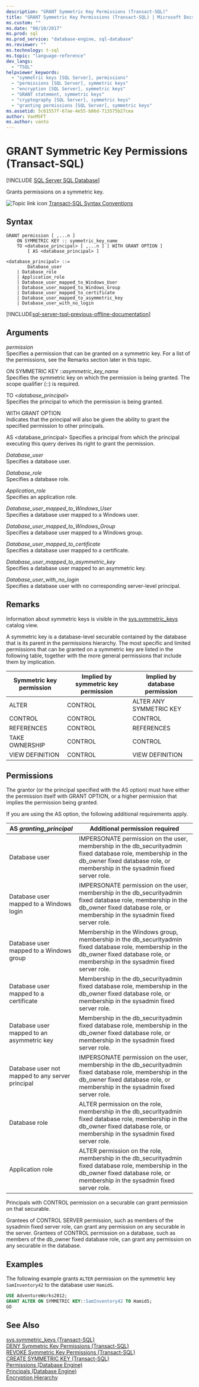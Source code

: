 ```yaml
---
description: "GRANT Symmetric Key Permissions (Transact-SQL)"
title: "GRANT Symmetric Key Permissions (Transact-SQL) | Microsoft Docs"
ms.custom: ""
ms.date: "08/10/2017"
ms.prod: sql
ms.prod_service: "database-engine, sql-database"
ms.reviewer: ""
ms.technology: t-sql
ms.topic: "language-reference"
dev_langs: 
  - "TSQL"
helpviewer_keywords: 
  - "symmetric keys [SQL Server], permissions"
  - "permissions [SQL Server], symmetric keys"
  - "encryption [SQL Server], symmetric keys"
  - "GRANT statement, symmetric keys"
  - "cryptography [SQL Server], symmetric keys"
  - "granting permissions [SQL Server], symmetric keys"
ms.assetid: 5c61557f-67ae-4e55-b86d-713575b27cea
author: VanMSFT
ms.author: vanto
---
```

# GRANT Symmetric Key Permissions (Transact-SQL)
[!INCLUDE [SQL Server SQL Database](../../includes/applies-to-version/sql-asdb.md)]

  Grants permissions on a symmetric key. 
  
 ![Topic link icon](../../database-engine/configure-windows/media/topic-link.gif "Topic link icon") [Transact-SQL Syntax Conventions](../../t-sql/language-elements/transact-sql-syntax-conventions-transact-sql.md)  
  
## Syntax  
  
```syntaxsql
GRANT permission [ ,...n ]    
    ON SYMMETRIC KEY :: symmetric_key_name   
    TO <database_principal> [ ,...n ] [ WITH GRANT OPTION ]  
        [ AS <database_principal> ]   
  
<database_principal> ::=   
        Database_user   
    | Database_role   
    | Application_role   
    | Database_user_mapped_to_Windows_User   
    | Database_user_mapped_to_Windows_Group   
    | Database_user_mapped_to_certificate   
    | Database_user_mapped_to_asymmetric_key   
    | Database_user_with_no_login   
```  
  
[!INCLUDE[sql-server-tsql-previous-offline-documentation](../../includes/sql-server-tsql-previous-offline-documentation.md)]

## Arguments
 *permission*  
 Specifies a permission that can be granted on a symmetric key. For a list of the permissions, see the Remarks section later in this topic.  
  
 ON SYMMETRIC KEY ::*asymmetric_key_name*  
 Specifies the symmetric key on which the permission is being granted. The scope qualifier (::) is required.  
  
 TO \<*database_principal*>  
 Specifies the principal to which the permission is being granted.  
  
 WITH GRANT OPTION  
 Indicates that the principal will also be given the ability to grant the specified permission to other principals.  
  
 AS \<database_principal> 
 Specifies a principal from which the principal executing this query derives its right to grant the permission.  
  
 *Database_user*  
 Specifies a database user.  
  
 *Database_role*  
 Specifies a database role.  
  
 *Application_role*  
 Specifies an application role.  
  
 *Database_user_mapped_to_Windows_User*  
 Specifies a database user mapped to a Windows user.  
  
 *Database_user_mapped_to_Windows_Group*  
 Specifies a database user mapped to a Windows group.  
  
 *Database_user_mapped_to_certificate*  
 Specifies a database user mapped to a certificate.  
  
 *Database_user_mapped_to_asymmetric_key*  
 Specifies a database user mapped to an asymmetric key.  
  
 *Database_user_with_no_login*  
 Specifies a database user with no corresponding server-level principal.  
  
## Remarks  
 Information about symmetric keys is visible in the [sys.symmetric_keys](../../relational-databases/system-catalog-views/sys-symmetric-keys-transact-sql.md) catalog view.  
  
 A symmetric key is a database-level securable contained by the database that is its parent in the permissions hierarchy. The most specific and limited permissions that can be granted on a symmetric key are listed in the following table, together with the more general permissions that include them by implication.  
  
|Symmetric key permission|Implied by symmetric key permission|Implied by database permission|  
|------------------------------|-----------------------------------------|------------------------------------|  
|ALTER|CONTROL|ALTER ANY SYMMETRIC KEY|  
|CONTROL|CONTROL|CONTROL|  
|REFERENCES|CONTROL|REFERENCES|  
|TAKE OWNERSHIP|CONTROL|CONTROL|  
|VIEW DEFINITION|CONTROL|VIEW DEFINITION|  
  
## Permissions  
 The grantor (or the principal specified with the AS option) must have either the permission itself with GRANT OPTION, or a higher permission that implies the permission being granted.  
  
 If you are using the AS option, the following additional requirements apply.  
  
|AS *granting_principal*|Additional permission required|  
|------------------------------|------------------------------------|  
|Database user|IMPERSONATE permission on the user, membership in the db_securityadmin fixed database role, membership in the db_owner fixed database role, or membership in the sysadmin fixed server role.|  
|Database user mapped to a Windows login|IMPERSONATE permission on the user, membership in the db_securityadmin fixed database role, membership in the db_owner fixed database role, or membership in the sysadmin fixed server role.|  
|Database user mapped to a Windows group|Membership in the Windows group, membership in the db_securityadmin fixed database role, membership in the db_owner fixed database role, or membership in the sysadmin fixed server role.|  
|Database user mapped to a certificate|Membership in the db_securityadmin fixed database role, membership in the db_owner fixed database role, or membership in the sysadmin fixed server role.|  
|Database user mapped to an asymmetric key|Membership in the db_securityadmin fixed database role, membership in the db_owner fixed database role, or membership in the sysadmin fixed server role.|  
|Database user not mapped to any server principal|IMPERSONATE permission on the user, membership in the db_securityadmin fixed database role, membership in the db_owner fixed database role, or membership in the sysadmin fixed server role.|  
|Database role|ALTER permission on the role, membership in the db_securityadmin fixed database role, membership in the db_owner fixed database role, or membership in the sysadmin fixed server role.|  
|Application role|ALTER permission on the role, membership in the db_securityadmin fixed database role, membership in the db_owner fixed database role, or membership in the sysadmin fixed server role.|  
  
 Principals with CONTROL permission on a securable can grant permission on that securable.  
  
 Grantees of CONTROL SERVER permission, such as members of the sysadmin fixed server role, can grant any permission on any securable in the server. Grantees of CONTROL permission on a database, such as members of the db_owner fixed database role, can grant any permission on any securable in the database.  
  
## Examples  
 The following example grants `ALTER` permission on the symmetric key `SamInventory42` to the database user `HamidS`.  
  
```sql
USE AdventureWorks2012;  
GRANT ALTER ON SYMMETRIC KEY::SamInventory42 TO HamidS;  
GO  
```  
  
## See Also  
 [sys.symmetric_keys &#40;Transact-SQL&#41;](../../relational-databases/system-catalog-views/sys-symmetric-keys-transact-sql.md)   
 [DENY Symmetric Key Permissions &#40;Transact-SQL&#41;](../../t-sql/statements/deny-symmetric-key-permissions-transact-sql.md)   
 [REVOKE Symmetric Key Permissions &#40;Transact-SQL&#41;](../../t-sql/statements/revoke-symmetric-key-permissions-transact-sql.md)   
 [CREATE SYMMETRIC KEY &#40;Transact-SQL&#41;](../../t-sql/statements/create-symmetric-key-transact-sql.md)   
 [Permissions &#40;Database Engine&#41;](../../relational-databases/security/permissions-database-engine.md)   
 [Principals &#40;Database Engine&#41;](../../relational-databases/security/authentication-access/principals-database-engine.md)   
 [Encryption Hierarchy](../../relational-databases/security/encryption/encryption-hierarchy.md)  
  
  

